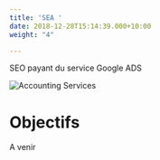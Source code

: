 ```yaml
---
title: 'SEA '
date: 2018-12-28T15:14:39.000+10:00
weight: "4"

---
```

SEO payant du service Google ADS

![Accounting Services](/images/austin-distel-nGc5RT2HmF0-unsplash.jpg)

# Objectifs

A venir